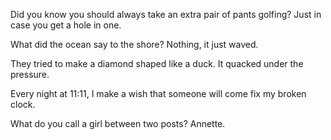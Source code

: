 Did you know you should always take an extra pair of pants golfing? Just in case you get a hole in one.

What did the ocean say to the shore? Nothing, it just waved.

They tried to make a diamond shaped like a duck. It quacked under the pressure.

Every night at 11:11, I make a wish that someone will come fix my broken clock.

What do you call a girl between two posts? Annette.
